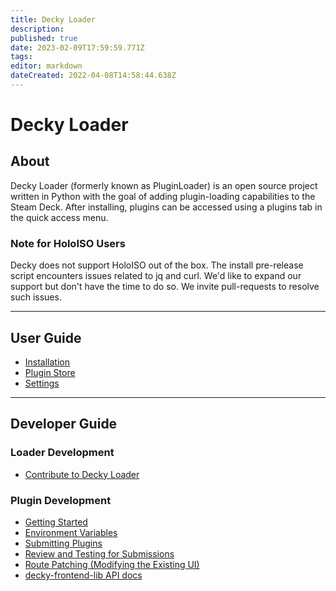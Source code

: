 ```yaml
---
title: Decky Loader
description: 
published: true
date: 2023-02-09T17:59:59.771Z
tags: 
editor: markdown
dateCreated: 2022-04-08T14:58:44.638Z
---
```


# Decky Loader

## About
Decky Loader (formerly known as PluginLoader) is an open source project written in Python with the goal of adding plugin-loading capabilities to the Steam Deck. After installing, plugins can be accessed using a plugins tab in the quick access menu.

### Note for HoloISO Users

Decky does not support HoloISO out of the box.
The install pre-release script encounters issues related to jq and curl.
We'd like to expand our support but don't have the time to do so. We invite pull-requests to resolve such issues.

---

## User Guide
- [Installation](/en/user-guide/install)
- [Plugin Store](/en/user-guide/plugin-store)
- [Settings](/en/user-guide/settings)

---

## Developer Guide

### Loader Development
- [Contribute to Decky Loader](/en/loader-dev/development)

### Plugin Development
- [Getting Started](/en/plugin-dev/getting-started)
- [Environment Variables](/plugin-dev/env-vars)
- [Submitting Plugins](/en/plugin-dev/submitting-plugins)
- [Review and Testing for Submissions](/plugin-dev/review-and-testing)
- [Route Patching (Modifying the Existing UI)](/plugin-dev/route-patching)
- [decky-frontend-lib API docs](/en/api-docs/decky-frontend-lib/README.md)

